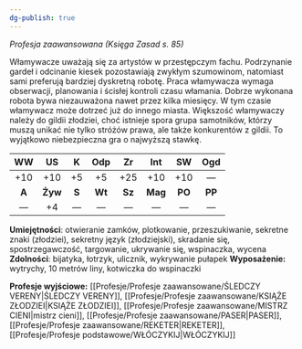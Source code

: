 ```yaml
---
dg-publish: true
---
```

*Profesja zaawansowana (Księga Zasad s. 85)*

Włamywacze uważają się za artystów w przestępczym fachu. Podrzynanie gardeł i odcinanie kiesek pozostawiają zwykłym szumowinom, natomiast sami preferują bardziej dyskretną robotę. Praca włamywacza wymaga obserwacji, planowania i ścisłej kontroli czasu włamania. Dobrze wykonana robota bywa niezauważona nawet przez kilka miesięcy. W tym czasie włamywacz może dotrzeć już do innego miasta. Większość włamywaczy należy do gildii złodziei, choć istnieje spora grupa samotników, którzy muszą unikać nie tylko stróżów prawa, ale także konkurentów z gildii. To wyjątkowo niebezpieczna gra o najwyższą stawkę.

|  WW   |   US    |   K   |  Odp   |   Zr   |   Int   |   SW   |  Ogd   |
|:-----:|:-------:|:-----:|:------:|:------:|:-------:|:------:|:------:|
|  +10  |   +10   |  +5   |   +5   |  +25   |   +10   |  +10   |   —    |
| **A** | **Żyw** | **S** | **Wt** | **Sz** | **Mag** | **PO** | **PP** |
|   —   |   +4    |   —   |   —    |   —    |    —    |   —    |   —    |

**Umiejętności**: otwieranie zamków, plotkowanie, przeszukiwanie, sekretne znaki (złodziei), sekretny język (złodziejski), skradanie się, spostrzegawczość, targowanie, ukrywanie się, wspinaczka, wycena
**Zdolności**: bijatyka, łotrzyk, ulicznik, wykrywanie pułapek
**Wyposażenie:** wytrychy, 10 metrów liny, kotwiczka do wspinaczki

**Profesje wyjściowe:** [[Profesje/Profesje zaawansowane/ŚLEDCZY VERENY\|ŚLEDCZY VERENY]], [[Profesje/Profesje zaawansowane/KSIĄŻE ZŁODZIEI\|KSIĄŻE ZŁODZIEI]], [[Profesje/Profesje zaawansowane/MISTRZ CIENI\|mistrz cieni]], [[Profesje/Profesje zaawansowane/PASER\|PASER]], [[Profesje/Profesje zaawansowane/REKETER\|REKETER]], [[Profesje/Profesje podstawowe/WŁÓCZYKIJ\|WŁÓCZYKIJ]]